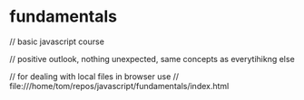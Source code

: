 # fundamentals

// basic javascript course

// positive outlook, nothing unexpected, same concepts as everytihikng else

// for dealing with local files in browser use
// file:///home/tom/repos/javascript/fundamentals/index.html

